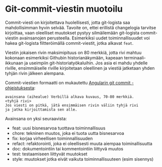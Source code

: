 # Git-commit-viestin muotoilu

Commit-viesti on kirjoitettava huolellisesti, jotta git-logista saa
mahdollisimman hyvin selvää. Tavoite on, ettei erillistä changelogia
tarvitse kirjoittaa, vaan oleelliset muutokset pystyy silmäilemään git-logista
commit-viestin avainsanojen perusteella. Esimerkiksi uudet toiminnallisuudet
voi hakea git-logista filtteröimällä commit-viestit, jotka alkavat `feat`.

Viestin jokaisen rivin maksimipituus on 80 merkkiä, jotta rivi mahtuu kokonaan
esimerkiksi Githubin historianäkymään, kapeaan terminaali-ikkunaan ja useimpiin
git-historiatyökaluihin. Jos asia ei mahdu yhdelle riville, ensimmäiselle
riville kirjoitetaan oleellinen ja viestiä jatketaan yhden tyhjän rivin jälkeen
alempana.

Commit-viestien formaatti on mukautettu
[Angularin git commit -ohjeistuksesta](https://github.com/angular/angular.js/blob/d14c7f3c31deb098bf8f1c50ea6d00af758dbdcb/CONTRIBUTING.md#commit):
```
avainsana (aihealue) Verbillä alkava kuvaus, 70-80 merkkiä.
<tyhjä rivi>
Jos viesti on pitkä, jätä ensimmäisen rivin väliin tyhjä rivi
ja jatka kirjoittamista sen alle.
```

Avainsana on yksi seuraavista:
* feat: uusi bisnesarvoa tuottava toiminnallisuus
* chore: tekninen muutos, joka ei tuota uutta bisnesarvoa
* fix: korjaa virheellisen toiminnallisuuden
* refact: refaktorointi, joka ei oleellisesti muuta aiempaa toiminallisuutta
* doc: dokumentointiin tai kommentointiin liittyvä muutos
* test: testaamiseen liittyvät muutokset
* style: muutokset jotka eivät vaikuta toiminnallisuuteen (esim sisennys)
